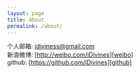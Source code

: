 ```yaml
---
layout: page
title: About
permalink: /about/
---
```


个人邮箱: <idiviness@gmail.com>  
新浪微博: [http://weibo.com/iDivines][weibo]    
github:  [https://github.com/iDivines][github]    

[weibo]:http://weibo.com/iDivines
[github]:https://github.com/iDivines
